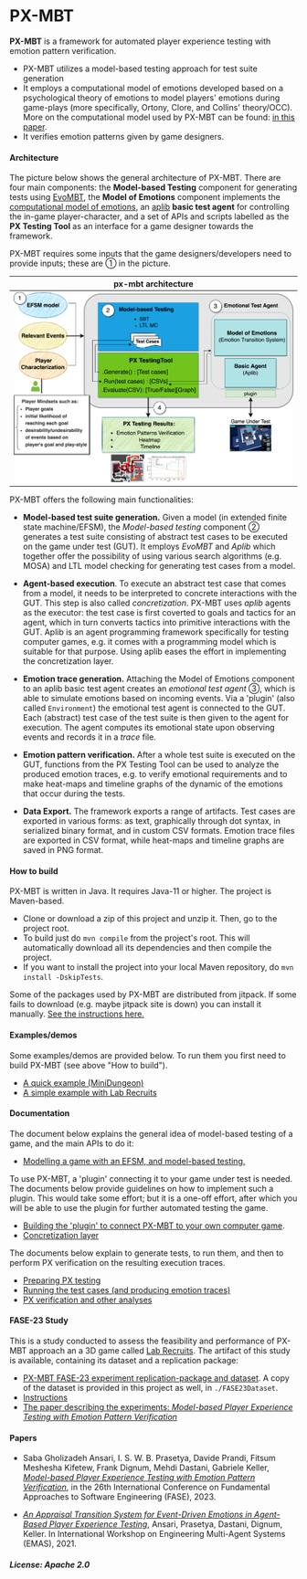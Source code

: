# PX-MBT

**PX-MBT** is a framework for automated player experience testing with emotion pattern verification.
* PX-MBT utilizes a model-based testing approach for test suite generation
* It employs a computational model of emotions developed based on a psychological theory of emotions to model players' emotions during game-plays (more specifically, Ortony, Clore, and Collins' theory/OCC). More on the computational model used by PX-MBT can be found: [in this paper](https://link-springer-com.proxy.library.uu.nl/chapter/10.1007/978-3-030-97457-2_9).
* It verifies emotion patterns given by game designers.

#### Architecture

The picture below shows the general architecture of PX-MBT. There are four main components:
the **Model-based Testing** component for generating tests using [EvoMBT](https://github.com/iv4xr-project/iv4xr-mbt),  the **Model of Emotions** component implements the [computational model of emotions](https://github.com/iv4xr-project/jocc),
an  [aplib](https://github.com/iv4xr-project/aplib)
**basic test agent** for controlling the in-game player-character, and a set of APIs and scripts labelled as the **PX Testing Tool** as an interface for a game designer towards the framework.

PX-MBT requires some inputs that the game designers/developers need to provide inputs; these are ① in the picture.

| px-mbt architecture |
|---|
| ![px-mbt architecture](./docs/ArchV2.png) |

PX-MBT offers the following main functionalities:

   * **Model-based test suite generation.** Given a model (in extended finite state machine/EFSM), the _Model-based testing_ component ②  generates a test suite consisting of abstract test cases to be executed on the game under test (GUT). It employs _EvoMBT_ and _Aplib_ which together offer the possibility of using various search algorithms (e.g. MOSA) and LTL model checking for generating test cases from a model.

   * **Agent-based execution**. To execute an abstract test case that comes from a model, it needs to be interpreted to concrete interactions with the GUT. This step is also called _concretization_. PX-MBT uses _aplib_ agents as the executor: the test case is first coverted to goals and tactics for an agent, which in turn converts tactics into primitive interactions with the GUT.
   Aplib is an agent programming framework specifically for testing computer games, e.g. it comes with a programming model which is suitable for that purpose. Using aplib eases the effort in implementing the concretization layer.

   * **Emotion trace generation.** Attaching the Model of Emotions component to  an aplib basic test agent creates an _emotional test agent_ ③, which is able to simulate emotions based on incoming events. Via a 'plugin' (also called `Environment`) the emotional test agent is connected to the GUT. Each (abstract) test case of the test suite is then given to the agent for execution. The agent computes its emotional state upon observing events and records it in a _trace_ file.

   * **Emotion pattern verification.** After a whole test suite is executed on the GUT, functions from the PX Testing Tool can be used to analyze the produced emotion traces, e.g. to verify emotional requirements and to make heat-maps and  timeline graphs of the dynamic of the emotions that occur during the tests.

   * **Data Export.** The framework exports a range of artifacts. Test cases are exported in various forms: as text, graphically through dot syntax, in serialized binary format, and in custom CSV formats. Emotion trace files are exported in CSV format, while heat-maps and timeline graphs are saved in PNG format.


#### How to build

PX-MBT is written in Java. It requires Java-11 or higher. The project is Maven-based.

   * Clone or download a zip of this project and unzip it. Then, go to the project root.
   * To build just do `mvn compile` from the project's root. This will automatically download all its dependencies and then compile the project.
   * If you want to install the project into your local Maven repository, do `mvn install -DskipTests`.

Some of the packages used by PX-MBT are distributed from jitpack. If some fails to download (e.g. maybe jitpack site is down) you can install it manually. [See the instructions here.](./jitpack_packagges.md)

#### Examples/demos

Some examples/demos are provided below. To run them you first need to build PX-MBT (see above "How to build").

  * [A quick example (MiniDungeon)](./docs/MD_L5.md)
  * [A simple example with Lab Recruits](./docs/LR_3rooms.md)




#### Documentation <a name="docs"></a>

The document below explains the general idea of model-based testing of a game, and the main APIs to do it:

   * [Modelling a game with an EFSM, and model-based testing.](./docs/efsm.md)

To use PX-MBT, a 'plugin' connecting it to your game under test is needed. The documents below provide guidelines on how to implement such a plugin. This would take some effort; but it is a one-off effort, after which you will be able to use the plugin for further automated testing the game.

   * [Building the 'plugin' to connect PX-MBT to your own computer game](./docs/plugin.md).
   * [Concretization layer](./docs/concretization.md)

The documents below explain to generate tests, to run them, and then to perform PX verification on the resulting execution traces.

   * [Preparing PX testing](./docs/preppx.md)
   * [Running the test cases (and producing emotion traces)](./docs/running.md)
   * [PX verification and other analyses](./docs/analyses.md)

#### FASE-23 Study

This is a study conducted to assess the feasibility and performance of PX-MBT approach an a 3D game called [Lab Recruits](https://github.com/iv4xr-project/labrecruits). The artifact of this study is available, containing its dataset and a replication package:

   * [PX-MBT FASE-23 experiment replication-package and dataset](https://zenodo.org/records/7506758). A copy of the  dataset is provided in this project as well, in `./FASE23Dataset`.
   * [Instructions](./FASE23Dataset/FASE23-README.md)
   * [The paper describing the experiments: _Model-based Player Experience Testing with Emotion Pattern Verification_](https://link-springer-com.proxy.library.uu.nl/chapter/10.1007/978-3-031-30826-0_9)

#### Papers

* Saba Gholizadeh Ansari, I. S. W. B. Prasetya, Davide Prandi, Fitsum Meshesha Kifetew, Frank Dignum, Mehdi Dastani, Gabriele Keller, [_Model-based Player Experience Testing with Emotion Pattern Verification_](https://link-springer-com.proxy.library.uu.nl/chapter/10.1007/978-3-031-30826-0_9), in the 26th International Conference on Fundamental Approaches to Software Engineering (FASE), 2023.

* [_An Appraisal Transition System for Event-Driven Emotions in Agent-Based Player Experience Testing_](https://link.springer.com/chapter/10.1007/978-3-030-97457-2_9), Ansari, Prasetya, Dastani, Dignum, Keller. In
International Workshop on Engineering Multi-Agent Systems (EMAS), 2021.

##### License: Apache 2.0
